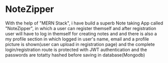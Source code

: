 # NoteZipper
 
With the help of "MERN Stack", i have build a superb Note taking App called "NoteZipper", in which a user can register themself and after registration user will have to log in themself for creating notes and and there is also a my profile section in which logged in user's name, email and a profile picture is shown(user can upload in registration page) and the complete login/registration route is protected with JWT authentication and the passwords are totatty hashed before saving in database(Mongodb)
